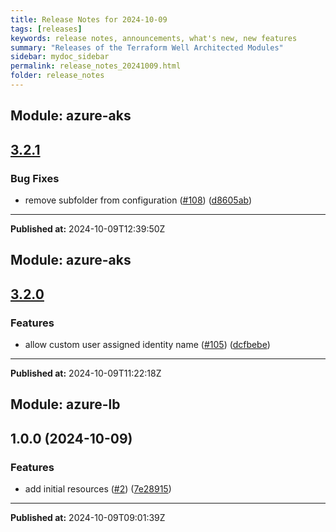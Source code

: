```yaml
---
title: Release Notes for 2024-10-09
tags: [releases]
keywords: release notes, announcements, what's new, new features
summary: "Releases of the Terraform Well Architected Modules"
sidebar: mydoc_sidebar
permalink: release_notes_20241009.html
folder: release_notes
---
```


## Module: azure-aks
## [3.2.1](https://github.com/CloudNationHQ/terraform-azure-aks/releases/tag/v3.2.1)


### Bug Fixes

* remove subfolder from configuration ([#108](https://github.com/CloudNationHQ/terraform-azure-aks/issues/108)) ([d8605ab](https://github.com/CloudNationHQ/terraform-azure-aks/commit/d8605ab76c2bd90411291d3c86f41da7109ed2ef))

---

**Published at:** 2024-10-09T12:39:50Z

## Module: azure-aks
## [3.2.0](https://github.com/CloudNationHQ/terraform-azure-aks/releases/tag/v3.2.0)


### Features

* allow custom user assigned identity name ([#105](https://github.com/CloudNationHQ/terraform-azure-aks/issues/105)) ([dcfbebe](https://github.com/CloudNationHQ/terraform-azure-aks/commit/dcfbebee63578d934beecd8e80b828954618aa70))

---

**Published at:** 2024-10-09T11:22:18Z

## Module: azure-lb
## 1.0.0 (2024-10-09)


### Features

* add initial resources ([#2](https://github.com/CloudNationHQ/terraform-azure-lb/releases/tag/v1.0.0)) ([7e28915](https://github.com/CloudNationHQ/terraform-azure-lb/commit/7e28915dba90a0af36b5873f1ca25d6e2e8e7cc6))

---

**Published at:** 2024-10-09T09:01:39Z


